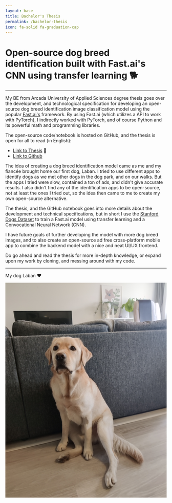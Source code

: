 ```yaml
---
layout: base
title: Bachelor's Thesis
permalink: /bachelor-thesis
icon: fa-solid fa-graduation-cap
---
```


# Open-source dog breed identification built with Fast.ai's CNN using transfer learning 🐕

---

My BE from Arcada University of Applied Sciences degree thesis goes over the development, and technological specification for developing an open-source dog breed identification image classification model using the popular [Fast.ai's](https://github.com/fastai/fastai) framework. By using Fast.ai (which utilizes a API to work with PyTorch), I indirectly worked with PyTorch, and of course Python and its powerful math and programming libraries. 

The open-source code/notebook is hosted on GitHub, and the thesis is open for all to read (in English):

- [Link to Thesis](https://www.theseus.fi/handle/10024/799064) 📖
- [Link to Github](https://github.com/krullmizter/dog-breed-id-fastai)

The idea of creating a dog breed identification model came as me and my fiancée brought home our first dog, Laban. I tried to use different apps to identify dogs as we met other dogs in the dog park, and on our walks. But the apps I tried were slow, contained a ton of ads, and didn't give accurate results. I also didn't find any of the identification apps to be open-source, not at least the ones I tried out, so the idea then came to me to create my own open-source alternative.

The thesis, and the GitHub notebook goes into more details about the development and technical specifications, but in short I use the [Stanford Dogs Dataset](http://vision.stanford.edu/aditya86/ImageNetDogs/) to train a Fast.ai model using transfer learning and a Convocational Neural Network (CNN). 

I have future goals of further developing the model with more dog breed images, and to also create an open-source ad free cross-platform mobile app to combine the backend model with a nice and neat UI/UX frontend. 

Do go ahead and read the thesis for more in-depth knowledge, or expand upon my work by cloning, and messing around with my code.

---

<p>My dog Laban ❤️</p>
<img src='https://github.com/krullmizter/dog-breed-id-fastai/blob/main/laban.jpg?raw=1' />